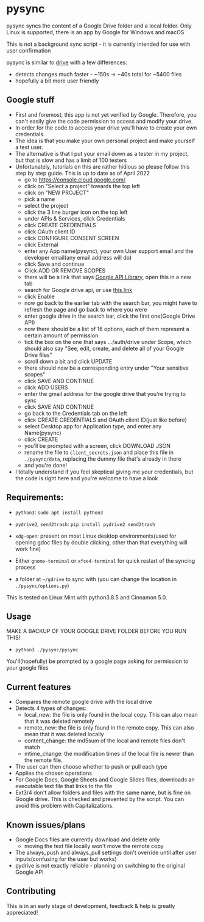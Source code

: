 # pysync

pysync syncs the content of a Google Drive folder and a local folder. Only Linux is supported, there is an app by Google for Windows and macOS 

This is not a background sync script - it is currently intended for use with user confirmation

pysync is similar to [drive](https://github.com/odeke-em/drive) with a few differences:
  - detects changes much faster - ~150s -> ~40s total for ~5400 files
  - hopefully a bit more user friendly
 


## Google stuff

- First and foremost, this app is not yet verified by Google. Therefore, you can't easily give the code permission to access and modify your drive.
- In order for the code to access your drive you'll have to create your own credentials.
- The idea is that you make your own personal project and make yourself a test user.
- The alternative is that I put your email down as a tester in my project, but that is slow and has a limit of 100 testers
- Unfortunately, tutorials on this are rather hidious so please follow this step by step guide. This is up to date as of April 2022
  -   go to https://console.cloud.google.com/
  -   click on "Select a project" towards the top left
  -   click on "NEW PROJECT"
  -   pick a name
  -   select the project
  -   click the 3 line burger icon on the top left
  -   under APIs & Services, click Credentials
  -   click CREATE CREDENTIALS
  -   click OAuth client ID
  -   click CONFIGURE CONSENT SCREEN
  -   click External
  -   enter any App name(pysync), your own User support email and the developer email(any email address will do)
  -   click Save and continue
  -   Click ADD OR REMOVE SCOPES
  -   there will be a link that says [Google API Library](https://console.cloud.google.com/apis/library), open this in a new tab
  -   search for Google drive api, or use [this link](https://console.cloud.google.com/apis/library/drive.googleapis.com)
  -   click Enable
  -   now go back to the earlier tab with the search bar, you might have to refresh the page and go back to where you were
  -   enter google drive in the search bar, click the first one(Google Drive API)
  -   now there should be a list of 16 options, each of them represent a certain amount of permission
  -   tick the box on the one that says .../auth/drive under Scope, which should also say "See, edit, create, and delete all of your Google Drive files"
  -   scroll down a bit and click UPDATE
  -   there should now be a corresponding entry under "Your sensitive scopes"
  -   click SAVE AND CONTINUE
  -   click ADD USERS
  -   enter the gmail address for the google drive that you're trying to sync
  -   click SAVE AND CONTINUE
  -   go back to the Credentials tab on the left
  -   click CREATE CREDENTIALS and OAuth client ID(just like before)
  -   select Desktop app for Application type, and enter any Name(pysync)
  -   click CREATE
  -   you'll be prompted with a screen, click DOWNLOAD JSON
  -   rename the file to `client_secrets.json` and place this file in `./pysync/data`, replacing the dummy file that's already in there
  -   and you're done!
- I totally understand if you feel skeptical giving me your credentials, but the code is right here and you're welcome to have a look
  
## Requirements:

- `python3`: `sudo apt install python3`

- `pydrive2`, `send2trash`: `pip install pydrive2 send2trash`
  
- `xdg-open`: present on most Linux desktop environments(used for opening gdoc files by double clicking, other than that everything will work fine)
   
- Either `gnome-terminal` or `xfce4-terminal` for quick restart of the syncing process

- a folder at `~/gdrive` to sync with (you can change the location in `./pysync/options.py`)

This is tested on Linux Mint with python3.8.5 and Cinnamon 5.0. 

## Usage

MAKE A BACKUP OF YOUR GOOGLE DRIVE FOLDER BEFORE YOU RUN THIS!
- `python3 ./pysync/pysync`  

You'll(hopefully) be prompted by a google page asking for permission to your google files


## Current features

- Compares the remote google drive with the local drive
- Detects 4 types of changes:
  - local_new: the file is only found in the local copy. This can also mean that it was deleted remotely
  - remote_new: the file is only found in the remote copy. This can also mean that it was deleted locally
  - content_change: the md5sum of the local and remote files don't match
  - mtime_change: the modification times of the local file is newer than the remote file.
- The user can then choose whether to push or pull each type
- Applies the chosen operations
- For Google Docs, Google Sheets and Google Slides files, downloads an executable text file that links to the file
- Ext3/4 don't allow folders and files with the same name, but is fine on Google drive. This is checked and prevented by the script. You can avoid this problem with Capitalizations.


## Known issues/plans

- Google Docs files are currently download and delete only 
  - moving the text file locally won't move the remote copy
- The always_push and always_pull settings don't override until after user inputs(confusing for the user but works)
- pydrive is not exactly reliable - planning on switching to the original Google API

## Contributing
This is in an early stage of development, feedback & help is greatly appreciated!
